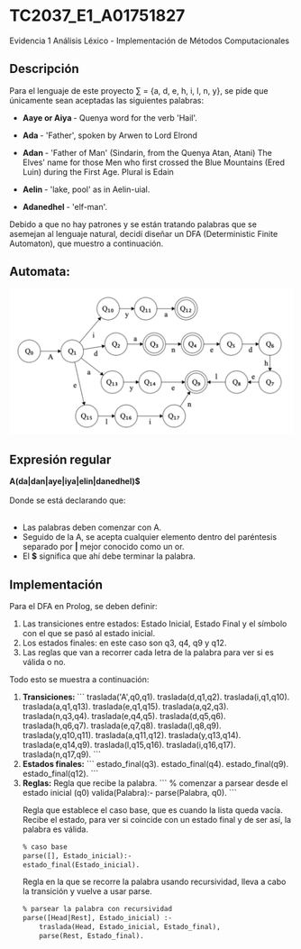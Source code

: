 # TC2037_E1_A01751827
Evidencia 1 Análisis Léxico - Implementación de Métodos Computacionales
<h2>Descripción</h2>
Para el lenguaje de este proyecto ∑ = {a, d, e, h, i, l, n, y}, se pide que únicamente sean aceptadas las siguientes palabras:

- <strong> Aaye or Aiya  </strong> - Quenya word for the verb 'Hail'.

- <strong> Ada </strong> - 'Father', spoken by Arwen to Lord Elrond

- <strong> Adan </strong> - 'Father of Man' (Sindarin, from the Quenya Atan, Atani) The Elves' name for those Men who first crossed the Blue Mountains (Ered Luin) during the First Age. Plural is Edain

- <strong> Aelin </strong> - 'lake, pool' as in Aelin-uial.

- <strong> Adanedhel </strong> - 'elf-man'.


Debido a que no hay patrones y se están tratando palabras que se asemejan al lenguaje natural, decidí diseñar un DFA (Deterministic Finite Automaton), que muestro a continuación. 

<h2>Automata:</h2>
<img src="https://github.com/XimePerezEscalante/TC2037_E1_A01751827/blob/main/Automata_A01751827.png?raw=true" alt="automata">

<h2>Expresión regular</h2>
<strong> A(da|dan|aye|iya|elin|danedhel)$ </strong>
<br>
<br>
Donde se está declarando que:
<br>
<br>
<ul>
  <li>Las palabras deben comenzar con A.</li>
  <li>Seguido de la A, se acepta cualquier elemento dentro del paréntesis separado por <strong>|</strong> mejor conocido como un or.</li>
  <li>El <strong>$</strong> significa que ahí debe terminar la palabra.</li>
</ul>
<h2>Implementación</h2>
Para el DFA en Prolog, se deben definir:
<ol>
  <li>
    Las transiciones entre estados: Estado Inicial, Estado Final y el símbolo con el que se pasó al estado inicial.
  </li>
  <li>
    Los estados finales: en este caso son q3, q4, q9 y q12.
  </li>
  <li>
    Las reglas que van a recorrer cada letra de la palabra para ver si es válida o no.
  </li>
</ol>

Todo esto se muestra a continuación:
<br>
<ol>
 <li>
<strong> Transiciones: </strong>
```
traslada('A',q0,q1).
traslada(d,q1,q2).
traslada(i,q1,q10).
traslada(a,q1,q13).
traslada(e,q1,q15).
traslada(a,q2,q3).
traslada(n,q3,q4).
traslada(e,q4,q5).
traslada(d,q5,q6).
traslada(h,q6,q7).
traslada(e,q7,q8).
traslada(l,q8,q9).
traslada(y,q10,q11).
traslada(a,q11,q12).
traslada(y,q13,q14).
traslada(e,q14,q9).
traslada(l,q15,q16).
traslada(i,q16,q17).
traslada(n,q17,q9).
```
</li> 
<li>
  <strong>Estados finales:</strong>
```
estado_final(q3).
estado_final(q4).
estado_final(q9).
estado_final(q12).
```
</li>
  <li>
    <strong>Reglas:</strong>
    Regla que recibe la palabra.
```
% comenzar a parsear desde el estado inicial (q0)
valida(Palabra):-
parse(Palabra, q0).  
```

Regla que establece el caso base, que es cuando la lista queda vacía. Recibe el estado, para ver si coincide con un estado final y de ser así, la palabra es válida.
```
% caso base
parse([], Estado_inicial):-
estado_final(Estado_inicial).
```
Regla en la que se recorre la palabra usando recursividad, lleva a cabo la transición y vuelve a usar parse.
```
% parsear la palabra con recursividad
parse([Head|Rest], Estado_inicial) :-
    traslada(Head, Estado_inicial, Estado_final),
    parse(Rest, Estado_final).
```




  </li>
</ol>
